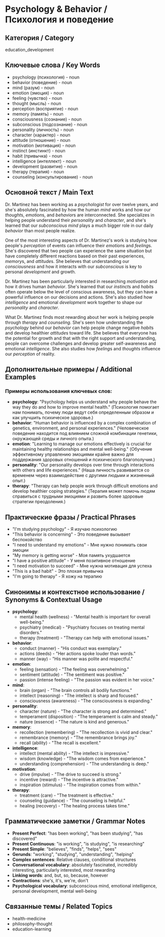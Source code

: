 # Psychology & Behavior / Психология и поведение

## Категория / Category
education_development


## Ключевые слова / Key Words
- psychology (психология) - noun
- behavior (поведение) - noun
- mind (разум) - noun
- emotion (эмоция) - noun
- feeling (чувство) - noun
- thought (мысль) - noun
- perception (восприятие) - noun
- memory (память) - noun
- consciousness (сознание) - noun
- subconscious (подсознание) - noun
- personality (личность) - noun
- character (характер) - noun
- attitude (отношение) - noun
- motivation (мотивация) - noun
- instinct (инстинкт) - noun
- habit (привычка) - noun
- intelligence (интеллект) - noun
- development (развитие) - noun
- therapy (терапия) - noun
- counseling (консультирование) - noun

## Основной текст / Main Text

Dr. Martinez has been working as a *psychologist* for over twelve years, and she's absolutely fascinated by how the human *mind* works and how our *thought*s, *emotion*s, and *behavior*s are interconnected. She specializes in helping people understand their *personality* and *character*, and she's learned that our *subconscious* *mind* plays a much bigger role in our daily *behavior* than most people realize.

One of the most interesting aspects of Dr. Martinez's work is studying how people's *perception* of events can influence their *emotion*s and *feeling*s. She's discovered that two people can experience the same situation but have completely different reactions based on their past experiences, *memory*s, and *attitude*s. She believes that understanding our *consciousness* and how it interacts with our *subconscious* is key to personal *development* and growth.

Dr. Martinez has been particularly interested in researching *motivation* and how it drives human *behavior*. She's learned that our *instinct*s and *habit*s often operate below the level of conscious awareness, but they can have a powerful influence on our decisions and actions. She's also studied how *intelligence* and emotional *development* work together to shape our *personality* and *character*.

What Dr. Martinez finds most rewarding about her work is helping people through *therapy* and *counseling*. She's seen how understanding the *psychology* behind our *behavior* can help people change negative *habit*s and develop healthier *attitude*s toward life. She believes that everyone has the potential for growth and that with the right support and understanding, people can overcome challenges and develop greater self-awareness and emotional *intelligence*. She also studies how *feeling*s and *thought*s influence our *perception* of reality.

## Дополнительные примеры / Additional Examples

### Примеры использования ключевых слов:
- **psychology**: "Psychology helps us understand why people behave the way they do and how to improve mental health." (Психология помогает нам понимать, почему люди ведут себя определенным образом и как улучшить психическое здоровье.)
- **behavior**: "Human behavior is influenced by a complex combination of genetics, environment, and personal experiences." (Человеческое поведение находится под влиянием сложной комбинации генетики, окружающей среды и личного опыта.)
- **emotion**: "Learning to manage our emotions effectively is crucial for maintaining healthy relationships and mental well-being." (Обучение эффективному управлению эмоциями крайне важно для поддержания здоровых отношений и психического благополучия.)
- **personality**: "Our personality develops over time through interactions with others and life experiences." (Наша личность развивается со временем через взаимодействие с другими людьми и жизненный опыт.)
- **therapy**: "Therapy can help people work through difficult emotions and develop healthier coping strategies." (Терапия может помочь людям справиться с трудными эмоциями и развить более здоровые стратегии преодоления.)

## Практические фразы / Practical Phrases

- "I'm studying psychology" - Я изучаю психологию
- "This behavior is concerning" - Это поведение вызывает беспокойство
- "I need to understand my emotions" - Мне нужно понимать свои эмоции
- "My memory is getting worse" - Моя память ухудшается
- "I have a positive attitude" - У меня позитивное отношение
- "I need motivation to succeed" - Мне нужна мотивация для успеха
- "This is a bad habit" - Это плохая привычка
- "I'm going to therapy" - Я хожу на терапию

## Синонимы и контекстное использование / Synonyms & Contextual Usage

- **psychology**: 
  - mental health (wellness) - "Mental health is important for overall well-being."
  - psychiatry (medical) - "Psychiatry focuses on treating mental disorders."
  - therapy (treatment) - "Therapy can help with emotional issues."
- **behavior**: 
  - conduct (manner) - "His conduct was exemplary."
  - actions (deeds) - "Her actions spoke louder than words."
  - manner (way) - "His manner was polite and respectful."
- **emotion**: 
  - feeling (sensation) - "The feeling was overwhelming."
  - sentiment (attitude) - "The sentiment was positive."
  - passion (intense feeling) - "The passion was evident in her voice."
- **mind**: 
  - brain (organ) - "The brain controls all bodily functions."
  - intellect (reasoning) - "The intellect is sharp and focused."
  - consciousness (awareness) - "The consciousness is expanding."
- **personality**: 
  - character (nature) - "The character is strong and determined."
  - temperament (disposition) - "The temperament is calm and steady."
  - nature (essence) - "The nature is kind and generous."
- **memory**: 
  - recollection (remembering) - "The recollection is vivid and clear."
  - remembrance (memory) - "The remembrance brings joy."
  - recall (ability) - "The recall is excellent."
- **intelligence**: 
  - intellect (mental ability) - "The intellect is impressive."
  - wisdom (knowledge) - "The wisdom comes from experience."
  - understanding (comprehension) - "The understanding is deep."
- **motivation**: 
  - drive (impulse) - "The drive to succeed is strong."
  - incentive (reward) - "The incentive is attractive."
  - inspiration (stimulus) - "The inspiration comes from within."
- **therapy**: 
  - treatment (care) - "The treatment is effective."
  - counseling (guidance) - "The counseling is helpful."
  - healing (recovery) - "The healing process takes time."

## Грамматические заметки / Grammar Notes

- **Present Perfect**: "has been working", "has been studying", "has discovered"
- **Present Continuous**: "is working", "is studying", "is researching"
- **Present Simple**: "believes", "finds", "helps", "sees"
- **Gerunds**: "working", "studying", "understanding", "helping"
- **Complex sentences**: Relative clauses, conditional structures
- **Conversational vocabulary**: absolutely fascinated, incredibly interesting, particularly interested, most rewarding
- **Linking words**: and, but, so, because, however
- **Contractions**: she's, it's, we're, don't
- **Psychological vocabulary**: subconscious mind, emotional intelligence, personal development, mental well-being

## Связанные темы / Related Topics

- health-medicine
- philosophy-thought
- education-learning


